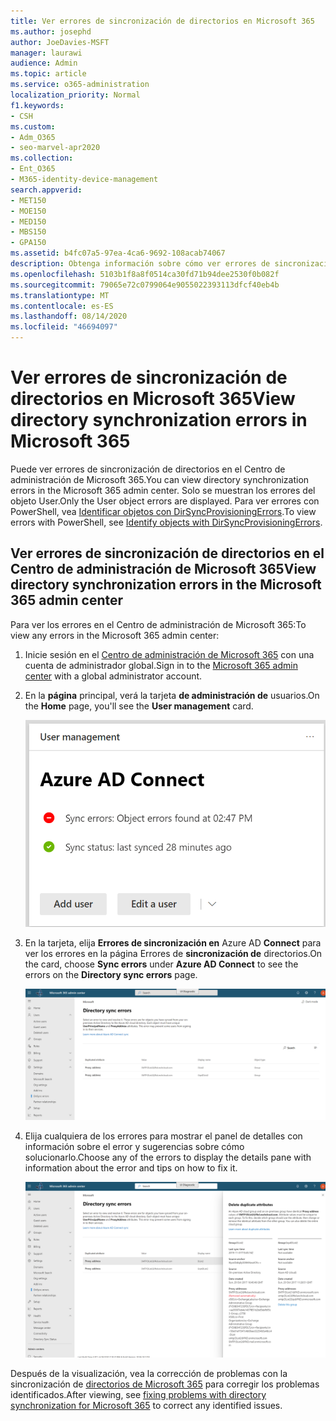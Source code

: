 ```yaml
---
title: Ver errores de sincronización de directorios en Microsoft 365
ms.author: josephd
author: JoeDavies-MSFT
manager: laurawi
audience: Admin
ms.topic: article
ms.service: o365-administration
localization_priority: Normal
f1.keywords:
- CSH
ms.custom:
- Adm_O365
- seo-marvel-apr2020
ms.collection:
- Ent_O365
- M365-identity-device-management
search.appverid:
- MET150
- MOE150
- MED150
- MBS150
- GPA150
ms.assetid: b4fc07a5-97ea-4ca6-9692-108acab74067
description: Obtenga información sobre cómo ver errores de sincronización de directorios y posibles correcciones en el Centro de administración de Microsoft 365.
ms.openlocfilehash: 5103b1f8a8f0514ca30fd71b94dee2530f0b082f
ms.sourcegitcommit: 79065e72c0799064e9055022393113dfcf40eb4b
ms.translationtype: MT
ms.contentlocale: es-ES
ms.lasthandoff: 08/14/2020
ms.locfileid: "46694097"
---
```

# <a name="view-directory-synchronization-errors-in-microsoft-365"></a><span data-ttu-id="e1d02-103">Ver errores de sincronización de directorios en Microsoft 365</span><span class="sxs-lookup"><span data-stu-id="e1d02-103">View directory synchronization errors in Microsoft 365</span></span>

<span data-ttu-id="e1d02-104">Puede ver errores de sincronización de directorios en el Centro de administración de Microsoft 365.</span><span class="sxs-lookup"><span data-stu-id="e1d02-104">You can view directory synchronization errors in the Microsoft 365 admin center.</span></span> <span data-ttu-id="e1d02-105">Solo se muestran los errores del objeto User.</span><span class="sxs-lookup"><span data-stu-id="e1d02-105">Only the User object errors are displayed.</span></span> <span data-ttu-id="e1d02-106">Para ver errores con PowerShell, vea [Identificar objetos con DirSyncProvisioningErrors](https://docs.microsoft.com/azure/active-directory/hybrid/how-to-connect-syncservice-duplicate-attribute-resiliency).</span><span class="sxs-lookup"><span data-stu-id="e1d02-106">To view errors with PowerShell, see [Identify objects with DirSyncProvisioningErrors](https://docs.microsoft.com/azure/active-directory/hybrid/how-to-connect-syncservice-duplicate-attribute-resiliency).</span></span>

## <a name="view-directory-synchronization-errors-in-the-microsoft-365-admin-center"></a><span data-ttu-id="e1d02-107">Ver errores de sincronización de directorios en el Centro de administración de Microsoft 365</span><span class="sxs-lookup"><span data-stu-id="e1d02-107">View directory synchronization errors in the Microsoft 365 admin center</span></span>

<span data-ttu-id="e1d02-108">Para ver los errores en el Centro de administración de Microsoft 365:</span><span class="sxs-lookup"><span data-stu-id="e1d02-108">To view any errors in the Microsoft 365 admin center:</span></span>
  
1. <span data-ttu-id="e1d02-109">Inicie sesión en el [Centro de administración de Microsoft 365](https://admin.microsoft.com) con una cuenta de administrador global.</span><span class="sxs-lookup"><span data-stu-id="e1d02-109">Sign in to the [Microsoft 365 admin center](https://admin.microsoft.com) with a global administrator account.</span></span> 
    
2. <span data-ttu-id="e1d02-110">En la **página** principal, verá la tarjeta **de administración de** usuarios.</span><span class="sxs-lookup"><span data-stu-id="e1d02-110">On the **Home** page, you'll see the **User management** card.</span></span> 
    
    ![La tarjeta de administración de usuarios en el Centro de administración de Microsoft 365](../media/060006e9-de61-49d5-8979-e77cda198e71.png)
  
3. <span data-ttu-id="e1d02-112">En la tarjeta, elija **Errores de sincronización en** Azure AD **Connect** para ver los errores en la página Errores de **sincronización de** directorios.</span><span class="sxs-lookup"><span data-stu-id="e1d02-112">On the card, choose **Sync errors** under **Azure AD Connect** to see the errors on the **Directory sync errors** page.</span></span>   
    
    ![Un ejemplo de la página errores de sincronización de directorios](../media/882094a3-80d3-4aae-b90b-78b27047974c.png)

4. <span data-ttu-id="e1d02-114">Elija cualquiera de los errores para mostrar el panel de detalles con información sobre el error y sugerencias sobre cómo solucionarlo.</span><span class="sxs-lookup"><span data-stu-id="e1d02-114">Choose any of the errors to display the details pane with information about the error and tips on how to fix it.</span></span>

   ![Ejemplo de los detalles de un error de sincronización de directorios](../media/a6e302d4-6be7-4e3a-b4b5-81c5a2c02952.png)
  
<span data-ttu-id="e1d02-116">Después de la visualización, vea la corrección de problemas con la sincronización de [directorios de Microsoft 365](fix-problems-with-directory-synchronization.md) para corregir los problemas identificados.</span><span class="sxs-lookup"><span data-stu-id="e1d02-116">After viewing, see [fixing problems with directory synchronization for Microsoft 365](fix-problems-with-directory-synchronization.md) to correct any identified issues.</span></span>

